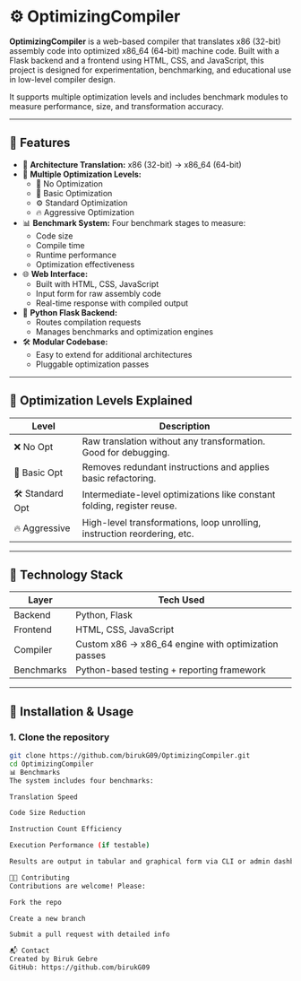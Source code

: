 # ⚙️ OptimizingCompiler

**OptimizingCompiler** is a web-based compiler that translates x86 (32-bit) assembly code into optimized x86_64 (64-bit) machine code. Built with a Flask backend and a frontend using HTML, CSS, and JavaScript, this project is designed for experimentation, benchmarking, and educational use in low-level compiler design.

It supports multiple optimization levels and includes benchmark modules to measure performance, size, and transformation accuracy.

---

## 🚀 Features

- 🔁 **Architecture Translation:** x86 (32-bit) → x86_64 (64-bit)
- 🧠 **Multiple Optimization Levels:**
  - 🔹 No Optimization
  - 🔸 Basic Optimization
  - ⚙️ Standard Optimization
  - 🔥 Aggressive Optimization
- 📊 **Benchmark System:** Four benchmark stages to measure:
  - Code size
  - Compile time
  - Runtime performance
  - Optimization effectiveness
- 🌐 **Web Interface:**
  - Built with HTML, CSS, JavaScript
  - Input form for raw assembly code
  - Real-time response with compiled output
- 🐍 **Python Flask Backend:**
  - Routes compilation requests
  - Manages benchmarks and optimization engines
- 🛠️ **Modular Codebase:**
  - Easy to extend for additional architectures
  - Pluggable optimization passes

---

## 🧪 Optimization Levels Explained

| Level        | Description                                                                 |
|--------------|-----------------------------------------------------------------------------|
| ❌ No Opt     | Raw translation without any transformation. Good for debugging.             |
| 🧩 Basic Opt  | Removes redundant instructions and applies basic refactoring.               |
| 🛠️ Standard Opt | Intermediate-level optimizations like constant folding, register reuse.     |
| 🔥 Aggressive | High-level transformations, loop unrolling, instruction reordering, etc.    |

---

## 🧱 Technology Stack

| Layer     | Tech Used             |
|-----------|-----------------------|
| Backend   | Python, Flask         |
| Frontend  | HTML, CSS, JavaScript |
| Compiler  | Custom x86 → x86_64 engine with optimization passes |
| Benchmarks| Python-based testing + reporting framework |

---

## 🧰 Installation & Usage

### 1. Clone the repository

```bash
git clone https://github.com/birukG09/OptimizingCompiler.git
cd OptimizingCompiler
📊 Benchmarks
The system includes four benchmarks:

Translation Speed

Code Size Reduction

Instruction Count Efficiency

Execution Performance (if testable)

Results are output in tabular and graphical form via CLI or admin dashboard.

👨‍💻 Contributing
Contributions are welcome! Please:

Fork the repo

Create a new branch

Submit a pull request with detailed info

📬 Contact
Created by Biruk Gebre
GitHub: https://github.com/birukG09
